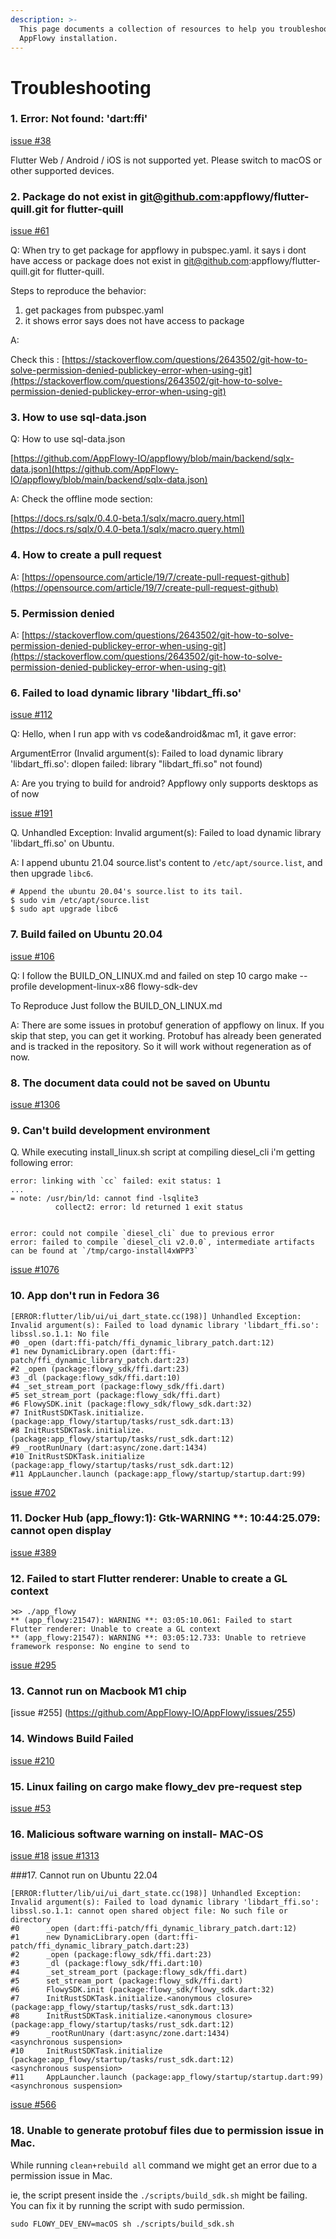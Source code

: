 ```yaml
---
description: >-
  This page documents a collection of resources to help you troubleshoot an
  AppFlowy installation.
---
```


# Troubleshooting

### 1. Error: Not found: 'dart:ffi'

[issue #38](https://github.com/AppFlowy-IO/appflowy/issues/38)

Flutter Web / Android / iOS is not supported yet. Please switch to macOS or other supported devices.

### 2. Package do not exist in git@github.com:appflowy/flutter-quill.git for flutter-quill

[issue #61](https://github.com/AppFlowy-IO/appflowy/issues/61)

Q: When try to get package for appflowy in pubspec.yaml. it says i dont have access or package does not exist in [git@github.com](mailto:git@github.com):appflowy/flutter-quill.git for flutter-quill.

Steps to reproduce the behavior:

1. get packages from pubspec.yaml
2. it shows error says does not have access to package

A:

Check this : [https://stackoverflow.com/questions/2643502/git-how-to-solve-permission-denied-publickey-error-when-using-git](https://stackoverflow.com/questions/2643502/git-how-to-solve-permission-denied-publickey-error-when-using-git)

### 3. How to use sql-data.json

Q: How to use sql-data.json

[https://github.com/AppFlowy-IO/appflowy/blob/main/backend/sqlx-data.json](https://github.com/AppFlowy-IO/appflowy/blob/main/backend/sqlx-data.json)

A: Check the offline mode section:

[https://docs.rs/sqlx/0.4.0-beta.1/sqlx/macro.query.html](https://docs.rs/sqlx/0.4.0-beta.1/sqlx/macro.query.html)

### 4. How to create a pull request

A: [https://opensource.com/article/19/7/create-pull-request-github](https://opensource.com/article/19/7/create-pull-request-github)

### 5. Permission denied

A: [https://stackoverflow.com/questions/2643502/git-how-to-solve-permission-denied-publickey-error-when-using-git](https://stackoverflow.com/questions/2643502/git-how-to-solve-permission-denied-publickey-error-when-using-git)

### 6. Failed to load dynamic library 'libdart\_ffi.so'

[issue #112](https://github.com/AppFlowy-IO/appflowy/issues/112)

Q: Hello, when I run app with vs code\&android\&mac m1, it gave error:

ArgumentError (Invalid argument(s): Failed to load dynamic library 'libdart\_ffi.so': dlopen failed: library "libdart\_ffi.so" not found)

A: Are you trying to build for android? Appflowy only supports desktops as of now

[issue #191](https://github.com/AppFlowy-IO/appflowy/issues/191)

Q. Unhandled Exception: Invalid argument(s): Failed to load dynamic library 'libdart\_ffi.so' on Ubuntu.

A: I append ubuntu 21.04 source.list's content to `/etc/apt/source.list`, and then upgrade `libc6`.

```shell
# Append the ubuntu 20.04's source.list to its tail.
$ sudo vim /etc/apt/source.list
$ sudo apt upgrade libc6
```

### 7. Build failed on Ubuntu 20.04

[issue #106](https://github.com/AppFlowy-IO/appflowy/issues/106)

Q: I follow the BUILD\_ON\_LINUX.md and failed on step 10 cargo make --profile development-linux-x86 flowy-sdk-dev

To Reproduce Just follow the BUILD\_ON\_LINUX.md

A: There are some issues in protobuf generation of appflowy on linux. If you skip that step, you can get it working. Protobuf has already been generated and is tracked in the repository. So it will work without regeneration as of now.

### 8. The document data could not be saved on Ubuntu

[issue #1306](https://github.com/AppFlowy-IO/AppFlowy/issues/1306)

### 9. Can't build development environment

Q. While executing install\_linux.sh script at compiling diesel\_cli i'm getting following error:

```
error: linking with `cc` failed: exit status: 1
...
= note: /usr/bin/ld: cannot find -lsqlite3
          collect2: error: ld returned 1 exit status


error: could not compile `diesel_cli` due to previous error
error: failed to compile `diesel_cli v2.0.0`, intermediate artifacts can be found at `/tmp/cargo-install4xWPP3`
```

[issue #1076](https://github.com/AppFlowy-IO/AppFlowy/issues/1076)

### 10. App don't run in Fedora 36

```
[ERROR:flutter/lib/ui/ui_dart_state.cc(198)] Unhandled Exception: Invalid argument(s): Failed to load dynamic library 'libdart_ffi.so': libssl.so.1.1: No file
#0 _open (dart:ffi-patch/ffi_dynamic_library_patch.dart:12)
#1 new DynamicLibrary.open (dart:ffi-patch/ffi_dynamic_library_patch.dart:23)
#2 _open (package:flowy_sdk/ffi.dart:23)
#3 _dl (package:flowy_sdk/ffi.dart:10)
#4 _set_stream_port (package:flowy_sdk/ffi.dart)
#5 set_stream_port (package:flowy_sdk/ffi.dart)
#6 FlowySDK.init (package:flowy_sdk/flowy_sdk.dart:32)
#7 InitRustSDKTask.initialize. (package:app_flowy/startup/tasks/rust_sdk.dart:13)
#8 InitRustSDKTask.initialize. (package:app_flowy/startup/tasks/rust_sdk.dart:12)
#9 _rootRunUnary (dart:async/zone.dart:1434)
#10 InitRustSDKTask.initialize (package:app_flowy/startup/tasks/rust_sdk.dart:12)
#11 AppLauncher.launch (package:app_flowy/startup/startup.dart:99)
```

[issue #702](https://github.com/AppFlowy-IO/AppFlowy/issues/742)

### 11. Docker Hub (app\_flowy:1): Gtk-WARNING \*\*: 10:44:25.079: cannot open display

[issue #389](https://github.com/AppFlowy-IO/AppFlowy/issues/389)

### 12. Failed to start Flutter renderer: Unable to create a GL context

```
⋊> ./app_flowy
** (app_flowy:21547): WARNING **: 03:05:10.061: Failed to start Flutter renderer: Unable to create a GL context
** (app_flowy:21547): WARNING **: 03:05:12.733: Unable to retrieve framework response: No engine to send to
```

[issue #295](https://github.com/AppFlowy-IO/AppFlowy/issues/295)

### 13. Cannot run on Macbook M1 chip

\[issue #255] (https://github.com/AppFlowy-IO/AppFlowy/issues/255)

### 14. Windows Build Failed

[issue #210](https://github.com/AppFlowy-IO/AppFlowy/issues/210)

### 15. Linux failing on cargo make flowy\_dev pre-request step

[issue #53](https://github.com/AppFlowy-IO/AppFlowy/issues/52)

### 16. Malicious software warning on install- MAC-OS

[issue #18](https://github.com/AppFlowy-IO/AppFlowy/issues/18) [issue #1313](https://github.com/AppFlowy-IO/AppFlowy/issues/1313)

\###17. Cannot run on Ubuntu 22.04

```
[ERROR:flutter/lib/ui/ui_dart_state.cc(198)] Unhandled Exception: Invalid argument(s): Failed to load dynamic library 'libdart_ffi.so': libssl.so.1.1: cannot open shared object file: No such file or directory
#0      _open (dart:ffi-patch/ffi_dynamic_library_patch.dart:12)
#1      new DynamicLibrary.open (dart:ffi-patch/ffi_dynamic_library_patch.dart:23)
#2      _open (package:flowy_sdk/ffi.dart:23)
#3      _dl (package:flowy_sdk/ffi.dart:10)
#4      _set_stream_port (package:flowy_sdk/ffi.dart)
#5      set_stream_port (package:flowy_sdk/ffi.dart)
#6      FlowySDK.init (package:flowy_sdk/flowy_sdk.dart:32)
#7      InitRustSDKTask.initialize.<anonymous closure> (package:app_flowy/startup/tasks/rust_sdk.dart:13)
#8      InitRustSDKTask.initialize.<anonymous closure> (package:app_flowy/startup/tasks/rust_sdk.dart:12)
#9      _rootRunUnary (dart:async/zone.dart:1434)
<asynchronous suspension>
#10     InitRustSDKTask.initialize (package:app_flowy/startup/tasks/rust_sdk.dart:12)
<asynchronous suspension>
#11     AppLauncher.launch (package:app_flowy/startup/startup.dart:99)
<asynchronous suspension>
```

[issue #566](https://github.com/AppFlowy-IO/AppFlowy/issues/566)

### 18. Unable to generate protobuf files due to permission issue in Mac.

While running `clean+rebuild all` command we might get an error due to a permission issue in Mac.

ie, the script present inside the `./scripts/build_sdk.sh` might be failing. You can fix it by running the script with sudo permission.

```
sudo FLOWY_DEV_ENV=macOS sh ./scripts/build_sdk.sh
```
